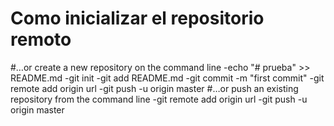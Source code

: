 # Como inicializar el repositorio remoto
#…or create a new repository on the command line
-echo "# prueba" >> README.md
-git init
-git add README.md
-git commit -m "first commit"
-git remote add origin url
-git push -u origin master
#…or push an existing repository from the command line
-git remote add origin url
-git push -u origin master
